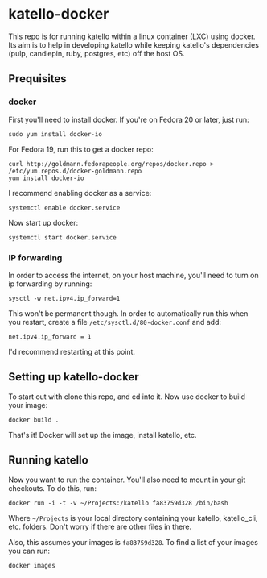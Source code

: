 katello-docker
==============

This repo is for running katello within a linux container (LXC) using docker.
Its aim is to help in developing katello while keeping katello's dependencies
(pulp, candlepin, ruby, postgres, etc) off the host OS.

## Prequisites

### docker

First you'll need to install docker. If you're on Fedora 20 or later, just run:

```
sudo yum install docker-io
```

For Fedora 19, run this to get a docker repo:

```
curl http://goldmann.fedorapeople.org/repos/docker.repo > /etc/yum.repos.d/docker-goldmann.repo
yum install docker-io
```

I recommend enabling docker as a service:

```
systemctl enable docker.service
```

Now start up docker:

```
systemctl start docker.service
```

### IP forwarding

In order to access the internet, on your host machine, you'll need to turn on
ip forwarding by running:

```
sysctl -w net.ipv4.ip_forward=1
```

This won't be permanent though. In order to automatically run this when you
restart, create a file `/etc/sysctl.d/80-docker.conf` and add:

```
net.ipv4.ip_forward = 1
```

I'd recommend restarting at this point.


## Setting up katello-docker

To start out with clone this repo, and cd into it. Now use docker to build your
image:

```
docker build .
```

That's it! Docker will set up the image, install katello, etc.


## Running katello

Now you want to run the container. You'll also need to mount in your git
checkouts. To do this, run:

```
docker run -i -t -v ~/Projects:/katello fa83759d328 /bin/bash
```

Where `~/Projects` is your local directory containing your katello,
katello_cli, etc. folders. Don't worry if there are other files in there.

Also, this assumes your images is `fa83759d328`. To find a list of your images
you can run:

```
docker images
```
